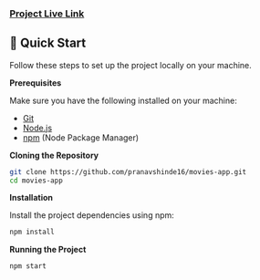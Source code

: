 <h3 align="left"><a href = "https://movies-api-app-pranav-shinde.netlify.app/">Project Live Link</a></h3>

## <a name="quick-start">🤸 Quick Start</a>

Follow these steps to set up the project locally on your machine.

**Prerequisites**

Make sure you have the following installed on your machine:

- [Git](https://git-scm.com/)
- [Node.js](https://nodejs.org/en)
- [npm](https://www.npmjs.com/) (Node Package Manager)

**Cloning the Repository**

```bash
git clone https://github.com/pranavshinde16/movies-app.git
cd movies-app
```

**Installation**

Install the project dependencies using npm:

```bash
npm install
```
**Running the Project**

```bash
npm start
```

